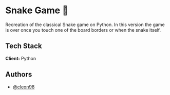 
# Snake Game 🐍

Recreation of the classical Snake game on Python. In this version the game is over once you touch one of the board borders or when the snake itself.

## Tech Stack

**Client:** Python




## Authors

- [@cleon98](https://github.com/cleon98)

